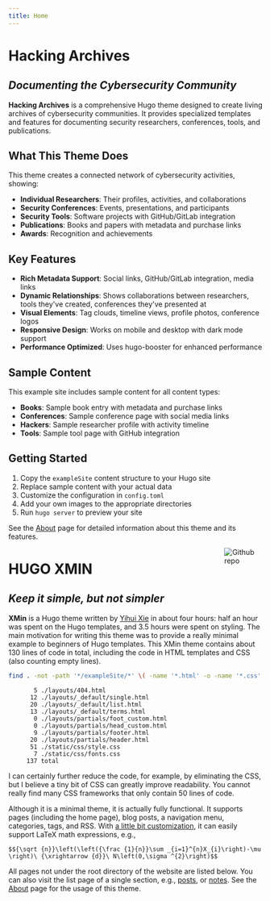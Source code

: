 ```yaml
---
title: Home
---
```


# Hacking Archives

## _Documenting the Cybersecurity Community_

**Hacking Archives** is a comprehensive Hugo theme designed to create living archives of cybersecurity communities. It provides specialized templates and features for documenting security researchers, conferences, tools, and publications.

## What This Theme Does

This theme creates a connected network of cybersecurity activities, showing:

- **Individual Researchers**: Their profiles, activities, and collaborations
- **Security Conferences**: Events, presentations, and participants
- **Security Tools**: Software projects with GitHub/GitLab integration
- **Publications**: Books and papers with metadata and purchase links
- **Awards**: Recognition and achievements

## Key Features

- **Rich Metadata Support**: Social links, GitHub/GitLab integration, media links
- **Dynamic Relationships**: Shows collaborations between researchers, tools they've created, conferences they've presented at
- **Visual Elements**: Tag clouds, timeline views, profile photos, conference logos
- **Responsive Design**: Works on mobile and desktop with dark mode support
- **Performance Optimized**: Uses hugo-booster for enhanced performance

## Sample Content

This example site includes sample content for all content types:

- **Books**: Sample book entry with metadata and purchase links
- **Conferences**: Sample conference page with social media links
- **Hackers**: Sample researcher profile with activity timeline
- **Tools**: Sample tool page with GitHub integration

## Getting Started

1. Copy the `exampleSite` content structure to your Hugo site
2. Replace sample content with your actual data
3. Customize the configuration in `config.toml`
4. Add your own images to the appropriate directories
5. Run `hugo server` to preview your site

See the [About](/about/) page for detailed information about this theme and its features.

[<img src="https://simpleicons.org/icons/github.svg" style="max-width:15%;min-width:40px;float:right;" alt="Github repo" />](https://github.com/yihui/hugo-xmin)

# HUGO XMIN

## _Keep it simple, but not simpler_

**XMin** is a Hugo theme written by [Yihui Xie](https://yihui.name) in about four hours: half an hour was spent on the Hugo templates, and 3.5 hours were spent on styling. The main motivation for writing this theme was to provide a really minimal example to beginners of Hugo templates. This XMin theme contains about 130 lines of code in total, including the code in HTML templates and CSS (also counting empty lines).


```bash
find . -not -path '*/exampleSite/*' \( -name '*.html' -o -name '*.css' \) | xargs wc -l
```

```
       5 ./layouts/404.html
      12 ./layouts/_default/single.html
      20 ./layouts/_default/list.html
      13 ./layouts/_default/terms.html
       0 ./layouts/partials/foot_custom.html
       0 ./layouts/partials/head_custom.html
       9 ./layouts/partials/footer.html
      20 ./layouts/partials/header.html
      51 ./static/css/style.css
       7 ./static/css/fonts.css
     137 total
```

I can certainly further reduce the code, for example, by eliminating the CSS, but I believe a tiny bit of CSS can greatly improve readability. You cannot really find many CSS frameworks that only contain 50 lines of code.

Although it is a minimal theme, it is actually fully functional. It supports pages (including the home page), blog posts, a navigation menu, categories, tags, and RSS. With [a little bit customization](https://github.com/yihui/hugo-xmin/blob/master/exampleSite/layouts/partials/foot_custom.html), it can easily support LaTeX math expressions, e.g.,

`$${\sqrt {n}}\left(\left({\frac {1}{n}}\sum _{i=1}^{n}X_{i}\right)-\mu \right)\ {\xrightarrow {d}}\ N\left(0,\sigma ^{2}\right)$$`

All pages not under the root directory of the website are listed below. You can also visit the list page of a single section, e.g., [posts](/post/), or [notes](/note/). See the [About](/about/) page for the usage of this theme.
